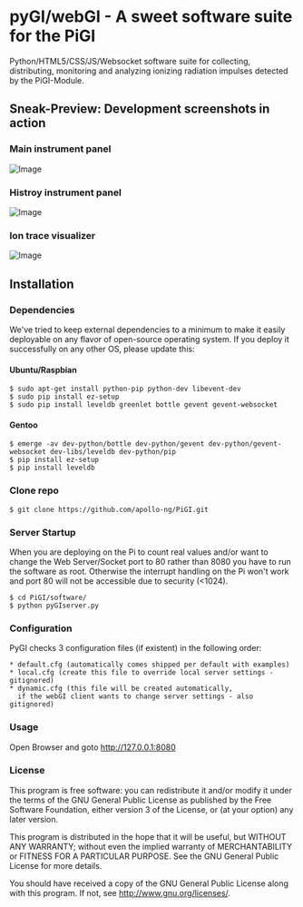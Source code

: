 # pyGI/webGI - A sweet software suite for the PiGI

Python/HTML5/CSS/JS/Websocket software suite for collecting, distributing,
monitoring and analyzing ionizing radiation impulses detected by the PiGI-Module.

## Sneak-Preview: Development screenshots in action

### Main instrument panel
![Image](https://apollo.open-resource.org/_media/lab:webgi-mainpanel.jpg)
### Histroy instrument panel
![Image](https://apollo.open-resource.org/_media/lab:webgi-historypanel.jpg)
### Ion trace visualizer
![Image](https://apollo.open-resource.org/_media/lab:webgi-tracevisualizer.jpg)

## Installation

### Dependencies

We've tried to keep external dependencies to a minimum to make it easily
deployable on any flavor of open-source operating system. If you deploy it
successfully on any other OS, please update this:

#### Ubuntu/Raspbian

    $ sudo apt-get install python-pip python-dev libevent-dev
    $ sudo pip install ez-setup
    $ sudo pip install leveldb greenlet bottle gevent gevent-websocket

#### Gentoo

    $ emerge -av dev-python/bottle dev-python/gevent dev-python/gevent-websocket dev-libs/leveldb dev-python/pip
    $ pip install ez-setup
    $ pip install leveldb

### Clone repo

    $ git clone https://github.com/apollo-ng/PiGI.git

### Server Startup

When you are deploying on the Pi to count real values and/or want to
change the Web Server/Socket port to 80 rather than 8080 you have to
run the software as root. Otherwise the interrupt handling on the Pi
won't work and port 80 will not be accessible due to security (<1024).

    $ cd PiGI/software/
    $ python pyGIserver.py

### Configuration

PyGI checks 3 configuration files (if existent) in the following order:

    * default.cfg (automatically comes shipped per default with examples)
    * local.cfg (create this file to override local server settings - gitignored)
    * dynamic.cfg (this file will be created automatically,
      if the webGI client wants to change server settings - also gitignored)

### Usage

Open Browser and goto http://127.0.0.1:8080

### License

This program is free software: you can redistribute it and/or modify
it under the terms of the GNU General Public License as published by
the Free Software Foundation, either version 3 of the License, or
(at your option) any later version.

This program is distributed in the hope that it will be useful,
but WITHOUT ANY WARRANTY; without even the implied warranty of
MERCHANTABILITY or FITNESS FOR A PARTICULAR PURPOSE.  See the
GNU General Public License for more details.

You should have received a copy of the GNU General Public License
along with this program.  If not, see <http://www.gnu.org/licenses/>.


